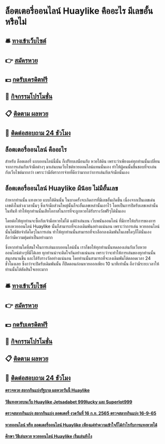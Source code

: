 # ล็อตเตอรี่ออนไลน์ Huaylike คืออะไร มีเลขอั้นหรือไม่

## 🛎 [ทางเข้าเว็บไซต์](https://bit.ly/3BMo6at)
## 👉 [สมัครหวย](https://bit.ly/3BMo6at)
## 💵 [กดรับเครดิตฟรี](https://bit.ly/3eYYOgz)
## 👑 [กิจกรรมโปรโมชั่น](https://bit.ly/3eYYOgz)
## 📋 [ติดตาม ผลหวย](https://bit.ly/3eYYOgz)
## 📱 [ติดต่อสอบถาม 24 ชัวโมง](https://bit.ly/3eYYOgz)

## ล็อตเตอรี่ออนไลน์ คืออะไร
สำหรับ ล็อตเตอรี่ แบบออนไลน์นี้นั้น ก็เปรียบเสมือนกับ หวยใต้ดิน เพราะว่าเพียงแค่ทุกท่านนั้นเปลี่ยนจากการเล่นกับเจ้ามือต่างๆ มาเล่นบนเว็บไซต์หวยออนไลน์แทนนั่นเอง ทำให้ผู้คนนั้นชื่นชอบที่จะเล่นกับเว็บไซต์มากกว่า เพราะว่ามีอัตราการจ่ายที่ดีกว่ามากกว่าการเล่นกับเจ้ามือนั่นเอง 

## ล็อตเตอรี่ออนไลน์ Huaylike ผีน้อย ไม่มีอั้นเลข
ถ้าหากท่านนั้น แทงหวย แบบใต้ดินนั้น ในบางครั้งจะเกิดการที่มีเลขอั้นเกิดขึ้น เนื่องจากเป็นเลขเด่นเลขดังในช่วงเวลานั้นๆ ซึ่งเจ้ามือส่วนใหญ่นั้นก็จะอั้นเลขเหล่านั้นเอาไว้ โดยเป็นการปิดรับเลขเหล่านั้นในทันที ทำให้ทุกท่านนั้นเสียโอกาสในการที่จะถูกหวยได้รับรางวัลฟรีๆได้นั่นเอง

โดยต่อให้ทุกท่านจะซื้อกับเจ้ามือหวยไม่ได้ แต่ถ้าเล่นบน เว็บพนันออนไลน์ ที่มีการให้บริการของการ แทงหวยออนไลน์ Huaylike นั้นก็สามารถที่จะลงเดิมพันอย่างแน่นอน เพราะว่าการเล่น หวยออนไลน์ นั้นไม่มีข้อจำกัดใดๆในการเล่น ทำให้ทุกท่านนั้นสามารถที่จะเลือกลงเดิมพันในเลขใดๆก็ได้นั่นเอง ถือว่ามีความคุ้มค่าเป็นอย่างมาก

ซึ่งหากท่านใดที่สนใจในการเล่นแบบออนไลน์นั้น เราก็ขอให้ทุกท่านนั้นทดลองเล่นกับเว็บหวยออนไลน์ต่างๆที่มีได้เลย ทุกท่านน่าจะติดใจกันอย่างแน่นอน เพราะว่าจะทำให้การเล่นของทุกท่านนั้นสนุกสนานขึ้น และได้รับรางวัลอย่างแน่นอน โดยท่านนั้นสามารถที่จะลงเดิมพันได้ตลอดเวลา 24 ชั่วโมงเลย ซึ่งกว่าจะปิดรับเดิมพันนั้น ก็ปิดตอนก่อนหวยออกเพียง 10 นาทีเท่านั้น ถือว่ามีระยะเวลาให้ท่านนั้นได้ตัดสินใจเยอะมาก


## 🛎 [ทางเข้าเว็บไซต์](https://bit.ly/3BMo6at)
## 👉 [สมัครหวย](https://bit.ly/3BMo6at)
## 💵 [กดรับเครดิตฟรี](https://bit.ly/3eYYOgz)
## 👑 [กิจกรรมโปรโมชั่น](https://bit.ly/3eYYOgz)
## 📋 [ติดตาม ผลหวย](https://bit.ly/3eYYOgz)
## 📱 [ติดต่อสอบถาม 24 ชัวโมง](https://bit.ly/3eYYOgz)

#### [ตรวจหวย สลากกินแบ่งรัฐบาล ผลหวยวันนี้ Huaylike](https://atom.io/themes/ตรวจหวย%20สลากกินแบ่งรัฐบาล%20ผลหวยวันนี้%20Huaylike)
#### [วิธีแทงหวยบนเว็บ Huaylike Jetsadabet 999lucky และ Superlot999](https://atom.io/themes/วิธีแทงหวยบนเว็บ%20Huaylike%20Jetsadabet%20999lucky%20และ%20Superlot999)
#### [ตรวจสลากกินแบ่ง สลากกินแบ่ง ลอตเตอรี่ งวดวันที่ 16 ก.ย. 2565 ตรวจสลากกินแบ่ง 16-9-65](https://atom.io/themes/ตรวจสลากกินแบ่ง%20สลากกินแบ่ง%20ลอตเตอรี่%20งวดวันที่%2016%20ก.ย.%202565%20ตรวจสลากกินแบ่ง%2016-9-65)
#### [หวยออนไลน์ หรือ ลอตเตอรี่ออนไลน์ Huaylike เพียงแค่ทำความเข้าใจก็ได้กำไรกับการแทงหวยได้](https://atom.io/themes/หวยออนไลน์%20หรือ%20ลอตเตอรี่ออนไลน์%20Huaylike%20เพียงแค่ทำความเข้าใจก็ได้กำไรกับการแทงหวยได้)
#### [ศึกษา วิธีเล่นหวย หวยออนไลน์ Huaylike เริ่มเล่นยังไง](https://atom.io/themes/ศึกษา%20วิธีเล่นหวย%20หวยออนไลน์%20Huaylike%20เริ่มเล่นยังไง)